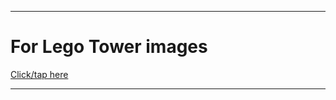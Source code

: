 
***

# For Lego Tower images

[Click/tap here](https://github.com/seanpm2001/SeansLifeArchive_Images_LegoTower)

***
